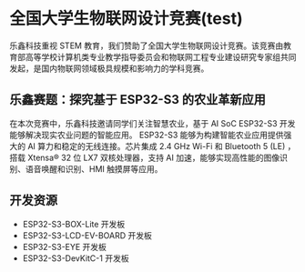 # 全国大学生物联网设计竞赛(test)
乐鑫科技重视 STEM 教育，我们赞助了全国大学生物联网设计竞赛。该竞赛由教育部高等学校计算机类专业教学指导委员会和物联网工程专业建设研究专家组共同发起，是国内物联网领域极具规模和影响力的学科竞赛。
## 乐鑫赛题：探究基于 ESP32-S3 的农业革新应用

在本次竞赛中，乐鑫科技邀请同学们关注智慧农业，基于 AI SoC ESP32-S3 开发能够解决现实农业问题的智能应用。
ESP32-S3 能够为构建智能农业应用提供强大的 AI 算力和稳定的无线连接。芯片集成 2.4 GHz Wi-Fi 和 Bluetooth 5 (LE) ，搭载 Xtensa® 32 位 LX7 双核处理器，支持 AI 加速，能够实现高性能的图像识别、语音唤醒和识别、HMI 触摸屏等应用。



## 开发资源
- ESP32-S3-BOX-Lite 开发板
- ESP32-S3-LCD-EV-BOARD 开发板
- ESP32-S3-EYE 开发板
- ESP32-S3-DevKitC-1 开发板
